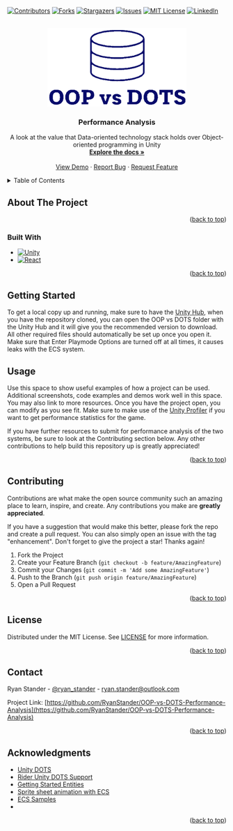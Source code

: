 <a name="readme-top"></a>
<!-- PROJECT SHIELDS -->
[![Contributors][contributors-shield]][contributors-url]
[![Forks][forks-shield]][forks-url]
[![Stargazers][stars-shield]][stars-url]
[![Issues][issues-shield]][issues-url]
[![MIT License][license-shield]][license-url]
[![LinkedIn][linkedin-shield]][linkedin-url]



<!-- PROJECT LOGO -->
<br />
<div align="center">
  <a href="https://github.com/RyanStander/OOP-vs-DOTS-Performance-Analysis">
    <img src="https://github.com/RyanStander/OOP-vs-DOTS-Performance-Analysis/blob/main/ReadMeImages/TitleImage.png" alt="Logo" width="320" height="180">
  </a>

<h3 align="center">Performance Analysis</h3>

  <p align="center">
    A look at the value that Data-oriented technology stack holds over Object-oriented programming in Unity
    <br />
    <a href="https://github.com/RyanStander/OOP-vs-DOTS-Performance-Analysis"><strong>Explore the docs »</strong></a>
    <br />
    <br />
    <a href="https://github.com/RyanStander/OOP-vs-DOTS-Performance-Analysis">View Demo</a>
    ·
    <a href="https://github.com/RyanStander/OOP-vs-DOTS-Performance-Analysis/issues">Report Bug</a>
    ·
    <a href="https://github.com/RyanStander/OOP-vs-DOTS-Performance-Analysis/issues">Request Feature</a>
  </p>
</div>



<!-- TABLE OF CONTENTS -->
<details>
  <summary>Table of Contents</summary>
  <ol>
    <li>
      <a href="#about-the-project">About The Project</a>
      <ul>
        <li><a href="#built-with">Built With</a></li>
      </ul>
    </li>
    <li>
      <a href="#getting-started">Getting Started</a>
    </li>
    <li><a href="#usage">Usage</a></li>
    <li><a href="#contributing">Contributing</a></li>
    <li><a href="#license">License</a></li>
    <li><a href="#contact">Contact</a></li>
    <li><a href="#acknowledgments">Acknowledgments</a></li>
  </ol>
</details>



<!-- ABOUT THE PROJECT -->
## About The Project
<p align="right">(<a href="#readme-top">back to top</a>)</p>

### Built With

* [![Unity][Unity3D]][Unity-url]
* [![React][SiRider]][Rider-url]

<p align="right">(<a href="#readme-top">back to top</a>)</p>



<!-- GETTING STARTED -->
## Getting Started

To get a local copy up and running, make sure to have the [Unity Hub](https://unity.com/download), when you have the repository cloned, you can open the OOP vs DOTS folder with the Unity Hub and it will give you the recommended version to download. All other required files should automatically be set up once you open it.
Make sure that Enter Playmode Options are turned off at all times, it causes leaks with the ECS system.


<!-- USAGE EXAMPLES -->
## Usage

Use this space to show useful examples of how a project can be used. Additional screenshots, code examples and demos work well in this space. You may also link to more resources.
Once you have the project open, you can modify as you see fit. Make sure to make use of the [Unity Profiler](https://docs.unity3d.com/Manual/Profiler.html) if you want to get performance statistics for the game.

If you have further resources to submit for performance analysis of the two systems, be sure to look at the Contributing section below. Any other contributions to help build this repository up is greatly appreciated!

<p align="right">(<a href="#readme-top">back to top</a>)</p>


<!-- CONTRIBUTING -->
## Contributing

Contributions are what make the open source community such an amazing place to learn, inspire, and create. Any contributions you make are **greatly appreciated**.

If you have a suggestion that would make this better, please fork the repo and create a pull request. You can also simply open an issue with the tag "enhancement".
Don't forget to give the project a star! Thanks again!

1. Fork the Project
2. Create your Feature Branch (`git checkout -b feature/AmazingFeature`)
3. Commit your Changes (`git commit -m 'Add some AmazingFeature'`)
4. Push to the Branch (`git push origin feature/AmazingFeature`)
5. Open a Pull Request

<p align="right">(<a href="#readme-top">back to top</a>)</p>



<!-- LICENSE -->
## License

Distributed under the MIT License. See [LICENSE](https://github.com/RyanStander/OOP-vs-DOTS-Performance-Analysis/blob/main/LICENSE) for more information.

<p align="right">(<a href="#readme-top">back to top</a>)</p>



<!-- CONTACT -->
## Contact

Ryan Stander - [@ryan_stander](https://twitter.com/ryan_stander) - ryan.stander@outlook.com

Project Link: [https://github.com/RyanStander/OOP-vs-DOTS-Performance-Analysis](https://github.com/RyanStander/OOP-vs-DOTS-Performance-Analysis)

<p align="right">(<a href="#readme-top">back to top</a>)</p>



<!-- ACKNOWLEDGMENTS -->
## Acknowledgments

* [Unity DOTS](https://unity.com/dots)
* [Rider Unity DOTS Support](https://blog.jetbrains.com/dotnet/2023/03/16/unity-dots-support-in-rider-2023-1/)
* [Getting Started Entities](https://docs.unity3d.com/Packages/com.unity.entities@1.0/manual/getting-started.html)
* [Sprite sheet animation with ECS](https://www.youtube.com/watch?v=tvi44I_SK3w)
* [ECS Samples](https://www.youtube.com/watch?v=tvi44I_SK3w)
* []()

<p align="right">(<a href="#readme-top">back to top</a>)</p>



<!-- MARKDOWN LINKS & IMAGES -->
<!-- https://www.markdownguide.org/basic-syntax/#reference-style-links -->
[contributors-shield]: https://img.shields.io/github/contributors/RyanStander/OOP-vs-DOTS-Performance-Analysis.svg?style=for-the-badge
[contributors-url]: https://github.com/RyanStander/OOP-vs-DOTS-Performance-Analysis/graphs/contributors
[forks-shield]: https://img.shields.io/github/forks/RyanStander/OOP-vs-DOTS-Performance-Analysis.svg?style=for-the-badge
[forks-url]: https://github.com/RyanStander/OOP-vs-DOTS-Performance-Analysis/network/members
[stars-shield]: https://img.shields.io/github/stars/RyanStander/OOP-vs-DOTS-Performance-Analysis.svg?style=for-the-badge
[stars-url]: https://github.com/RyanStander/OOP-vs-DOTS-Performance-Analysis/stargazers
[issues-shield]: https://img.shields.io/github/issues/RyanStander/OOP-vs-DOTS-Performance-Analysis.svg?style=for-the-badge
[issues-url]: https://github.com/RyanStander/OOP-vs-DOTS-Performance-Analysis/issues
[license-shield]: https://img.shields.io/github/license/RyanStander/OOP-vs-DOTS-Performance-Analysis.svg?style=for-the-badge
[license-url]: https://github.com/RyanStander/OOP-vs-DOTS-Performance-Analysis/blob/master/LICENSE.txt
[linkedin-shield]: https://img.shields.io/badge/-LinkedIn-black.svg?style=for-the-badge&logo=linkedin&colorB=555
[linkedin-url]: https://linkedin.com/in/ryan-stander/
[Unity3D]: https://img.shields.io/badge/Unity-000000?style=for-the-badge&logo=unity&logoColor=white
[Unity-url]: https://unity.com
[SiRider]: https://img.shields.io/badge/Rider-000000?style=for-the-badge&logo=rider&logoColor=white
[Rider-url]: https://www.jetbrains.com/rider/
